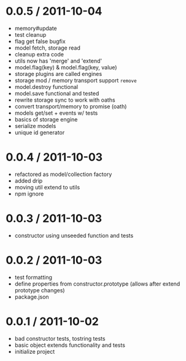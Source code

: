 
0.0.5 / 2011-10-04 
==================

  * memory#update
  * test cleanup
  * flag get false bugfix
  * model fetch, storage read
  * cleanup extra code
  * utils now has 'merge' and 'extend'
  * model.flag(key) & model.flag(key, value)
  * storage plugins are called engines
  * storage mod / memory transport support `remove`
  * model.destroy functional
  * model.save functional and tested
  * rewrite storage sync to work with oaths
  * convert transport/memory to promise (oath)
  * models get/set + events w/ tests
  * basics of storage engine
  * serialize models
  * unique id generator

0.0.4 / 2011-10-03 
==================

  * refactored as model/collection factory
  * added drip
  * moving util extend to utils
  * npm ignore

0.0.3 / 2011-10-03 
==================

  * constructor using unseeded function and tests

0.0.2 / 2011-10-03 
==================

  * test formatting
  * define properties from constructor.prototype (allows after extend prototype changes)
  * package.json

0.0.1 / 2011-10-02 
==================

  * bad constructor tests, tostring tests
  * basic object extends functionality and tests
  * initialize project
